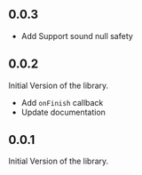 ## 0.0.3

- Add Support sound null safety


## 0.0.2

Initial Version of the library.

- Add ```onFinish``` callback
- Update documentation


## 0.0.1

Initial Version of the library.